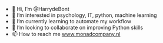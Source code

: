 - 👋 Hi, I’m @HarrydeBont
- 👀 I’m interested in psychology, IT, python, machine learning
- 🌱 I’m currently learning to automate my workflow
- 💞️ I’m looking to collaborate on improving Python skills
- 📫 How to reach me www.monadcompany.nl

<!---
HarrydeBont/HarrydeBont is a ✨ special ✨ repository because its `README.md` (this file) appears on your GitHub profile.
You can click the Preview link to take a look at your changes.
--->
